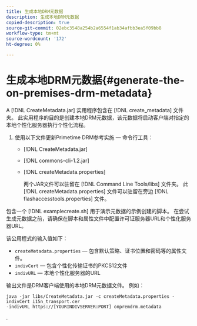 ```yaml
---
title: 生成本地DRM元数据
description: 生成本地DRM元数据
copied-description: true
source-git-commit: 02ebc3548a254b2a6554f1ab34afbb3ea5f09bb8
workflow-type: tm+mt
source-wordcount: '172'
ht-degree: 0%

---
```


# 生成本地DRM元数据{#generate-the-on-premises-drm-metadata}

A [!DNL CreateMetadata.jar] 实用程序包含在 [!DNL create_metadata] 文件夹。 此实用程序的目的是创建本地DRM元数据，该元数据将启动客户端对指定的本地个性化服务器执行个性化流程。

1. 使用以下文件更新Primetime DRM参考实施 — 命令行工具：

   * [!DNL CreateMetadata.jar]
   * [!DNL commons-cli-1.2.jar]
   * [!DNL createMetadata.properties]

     两个JAR文件可以驻留在 [!DNL Command Line Tools/libs] 文件夹。 此 [!DNL createMetadata.properties] 文件可以驻留在旁边 [!DNL flashaccesstools.properties] 文件。

<!--<a id="example_2116349CA33642CD9293EAD94A532ED8"></a>-->

包含一个 [!DNL examplecreate.sh] 用于演示元数据的示例创建的脚本。 在尝试生成元数据之前，请确保在脚本和属性文件中配置许可证服务器URL和个性化服务器URL。

该公用程式的输入值如下：

* `createMetadata.properties`  — 包含默认策略、证书位置和密码等的属性文件。
* `indivCert`  — 包含个性化传输证书的PKCS12文件
* `indivURL`  — 本地个性化服务器的URL

输出文件是DRM客户端使用的本地DRM元数据文件。 例如：

```
java -jar libs/CreateMetadata.jar -c createMetadata.properties -indivCert i15n_transport.cer
-indivURL https://[YOURINDIVSERVER:PORT] onpremdrm.metadata
```

.
